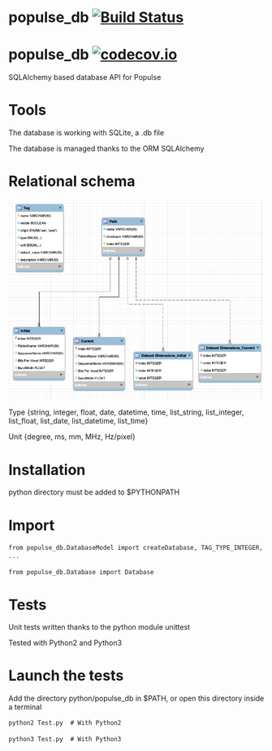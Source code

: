 # populse_db [![Build Status](https://travis-ci.org/populse/populse_db.svg?branch=master)](https://travis-ci.org/populse/populse_db)

# populse_db [![codecov.io](https://codecov.io/github/populse/populse_db/coverage.svg?branch=master)](https://codecov.io/github/populse/populse_db)

SQLAlchemy based database API for Populse

# Tools

The database is working with SQLite, a .db file

The database is managed thanks to the ORM SQLAlchemy

# Relational schema
![alt text](doc/schema.png "Relational schema")

Type {string, integer, float, date, datetime, time, list_string, list_integer, list_float, list_date, list_datetime, list_time}
	
Unit {degree, ms, mm, MHz, Hz/pixel}

# Installation

python directory must be added to $PYTHONPATH 

# Import

	from populse_db.DatabaseModel import createDatabase, TAG_TYPE_INTEGER, ...

	from populse_db.Database import Database
	
# Tests

Unit tests written thanks to the python module unittest

Tested with Python2 and Python3

# Launch the tests

Add the directory python/populse_db in $PATH, or open this directory inside a terminal
	
	python2 Test.py  # With Python2
	
	python3 Test.py  # With Python3

